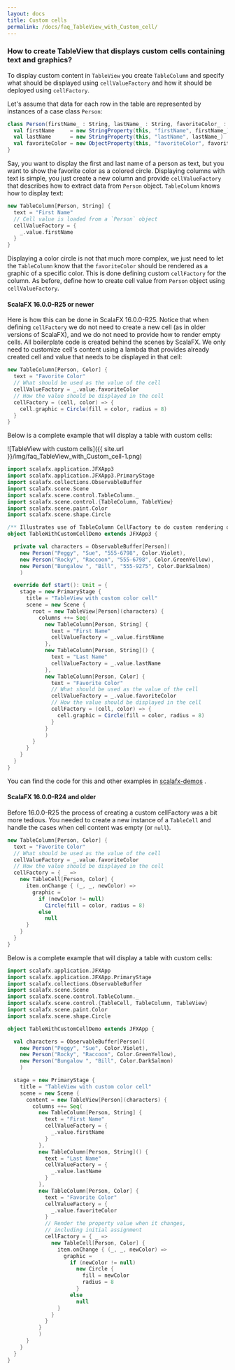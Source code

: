 ```yaml
---
layout: docs
title: Custom cells
permalink: /docs/faq_TableView_with_Custom_cell/
---
```


### **How to create TableView that displays custom cells containing text and graphics?**

To display custom content in `TableView` you create `TableColumn` and specify what should be displayed
using `cellValueFactory` and how it should be deployed using `cellFactory`.

Let's assume that data for each row in the table are represented by instances of a case class `Person`:

```scala
class Person(firstName_ : String, lastName_ : String, favoriteColor_ : Color) {
  val firstName     = new StringProperty(this, "firstName", firstName_)
  val lastName      = new StringProperty(this, "lastName", lastName_)
  val favoriteColor = new ObjectProperty(this, "favoriteColor", favoriteColor_)
}

```

Say, you want to display the first and last name of a person as text, but you want to show the favorite color as a
colored circle. Displaying columns with text is simple, you just create a new column and provide `cellValueFactory` that
describes how to extract data from `Person` object. `TableColumn` knows how to display text:

```scala
new TableColumn[Person, String] {
  text = "First Name"
  // Cell value is loaded from a `Person` object
  cellValueFactory = {
    _.value.firstName
  }
}
```

Displaying a color circle is not that much more complex, we just need to let the `TableColumn` know that
the `favoriteColor` should be rendered as a graphic of a specific color. This is done defining custom `cellFactory` for
the column. As before, define how to create cell value from `Person` object using `cellValueFactory`.

#### ScalaFX 16.0.0-R25 or newer

Here is how this can be done in ScalaFX 16.0.0-R25. Notice that when defining `cellFactory` we do not need to create a
new cell (as in older versions of ScalaFX), and we do not need to provide how to render empty cells. All boilerplate
code is created behind the scenes by ScalaFX. We only need to customize cell's content using a lambda that provides
already created cell and value that needs to be displayed in that cell:

```scala
new TableColumn[Person, Color] {
  text = "Favorite Color"
  // What should be used as the value of the cell
  cellValueFactory = _.value.favoriteColor
  // How the value should be displayed in the cell
  cellFactory = (cell, color) => {
    cell.graphic = Circle(fill = color, radius = 8)
  }
}
```

Below is a complete example that will display a table with custom cells:

![TableView with custom cells]({{ site.url }}/img/faq_TableView_with_Custom_cell-1.png)

```scala
import scalafx.application.JFXApp3
import scalafx.application.JFXApp3.PrimaryStage
import scalafx.collections.ObservableBuffer
import scalafx.scene.Scene
import scalafx.scene.control.TableColumn._
import scalafx.scene.control.{TableColumn, TableView}
import scalafx.scene.paint.Color
import scalafx.scene.shape.Circle

/** Illustrates use of TableColumn CellFactory to do custom rendering of a TableCell. */
object TableWithCustomCellDemo extends JFXApp3 {

  private val characters = ObservableBuffer[Person](
    new Person("Peggy", "Sue", "555-6798", Color.Violet),
    new Person("Rocky", "Raccoon", "555-6798", Color.GreenYellow),
    new Person("Bungalow ", "Bill", "555-9275", Color.DarkSalmon)
    )

  override def start(): Unit = {
    stage = new PrimaryStage {
      title = "TableView with custom color cell"
      scene = new Scene {
        root = new TableView[Person](characters) {
          columns ++= Seq(
            new TableColumn[Person, String] {
              text = "First Name"
              cellValueFactory = _.value.firstName
            },
            new TableColumn[Person, String]() {
              text = "Last Name"
              cellValueFactory = _.value.lastName
            },
            new TableColumn[Person, Color] {
              text = "Favorite Color"
              // What should be used as the value of the cell
              cellValueFactory = _.value.favoriteColor
              // How the value should be displayed in the cell
              cellFactory = (cell, color) => {
                cell.graphic = Circle(fill = color, radius = 8)
              }
            }
            )
        }
      }
    }
  }
}

```

You can find the code for this and other examples
in [scalafx-demos](https://github.com/scalafx/scalafx/tree/master/scalafx-demos/src/main/scala/scalafx/controls/tableview)
.

#### ScalaFX 16.0.0-R24 and older

Before 16.0.0-R25 the process of creating a custom cellFactory was a bit more tedious. You needed to create a new
instance of a `TableCell` and handle the cases when cell content was empty (or `null`).

```scala
new TableColumn[Person, Color] {
  text = "Favorite Color"
  // What should be used as the value of the cell
  cellValueFactory = _.value.favoriteColor
  // How the value should be displayed in the cell
  cellFactory = { _ =>
    new TableCell[Person, Color] {
      item.onChange { (_, _, newColor) =>
        graphic =
          if (newColor != null)
            Circle(fill = color, radius = 8)
          else
            null
      }
    }
  }
}
```

Below is a complete example that will display a table with custom cells:

```scala
import scalafx.application.JFXApp
import scalafx.application.JFXApp.PrimaryStage
import scalafx.collections.ObservableBuffer
import scalafx.scene.Scene
import scalafx.scene.control.TableColumn._
import scalafx.scene.control.{TableCell, TableColumn, TableView}
import scalafx.scene.paint.Color
import scalafx.scene.shape.Circle

object TableWithCustomCellDemo extends JFXApp {

  val characters = ObservableBuffer[Person](
    new Person("Peggy", "Sue", Color.Violet),
    new Person("Rocky", "Raccoon", Color.GreenYellow),
    new Person("Bungalow ", "Bill", Color.DarkSalmon)
    )

  stage = new PrimaryStage {
    title = "TableView with custom color cell"
    scene = new Scene {
      content = new TableView[Person](characters) {
        columns ++= Seq(
          new TableColumn[Person, String] {
            text = "First Name"
            cellValueFactory = {
              _.value.firstName
            }
          },
          new TableColumn[Person, String]() {
            text = "Last Name"
            cellValueFactory = {
              _.value.lastName
            }
          },
          new TableColumn[Person, Color] {
            text = "Favorite Color"
            cellValueFactory = {
              _.value.favoriteColor
            }
            // Render the property value when it changes,
            // including initial assignment
            cellFactory = { _ =>
              new TableCell[Person, Color] {
                item.onChange { (_, _, newColor) =>
                  graphic =
                    if (newColor != null)
                      new Circle {
                        fill = newColor
                        radius = 8
                      }
                    else
                      null
                }
              }
            }
          }
          )
      }
    }
  }
}

```


